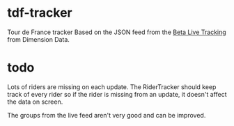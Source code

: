 # tdf-tracker
Tour de France tracker
Based on the JSON feed from the [Beta Live Tracking](http://letour-livetracking.dimensiondata.com/) from Dimension Data.

# todo
Lots of riders are missing on each update. The RiderTracker should keep track of every rider so if the rider is missing from an update, it doesn't affect the data on screen.

The groups from the live feed aren't very good and can be improved.

